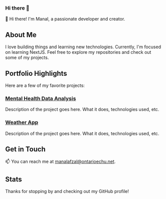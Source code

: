### Hi there 👋
<!--
**manalafzal47/manalafzal47** is a ✨ _special_ ✨ repository because its `README.md` (this file) appears on your GitHub profile.

Here are some ideas to get you started:

- 🔭 I’m currently working on ...
- 🌱 I’m currently learning ...
- 👯 I’m looking to collaborate on ...
- 🤔 I’m looking for help with ...
- 💬 Ask me about ...
- 📫 How to reach me: ...
- 😄 Pronouns: ...
- ⚡ Fun fact: ...
-->

👋 Hi there! I'm Manal, a passionate developer and creator.

## About Me

I love building things and learning new technologies. Currently, I'm focused on learning NextJS. Feel free to explore my repositories and check out some of my projects.

## Portfolio Highlights

Here are a few of my favorite projects:

### [Mental Health Data Analysis ]([link-to-project-1](https://github.com/manalafzal47/Data-Science-Projects))
Description of the project goes here. What it does, technologies used, etc.

### [Weather App]([link-to-project-2](https://github.com/manalafzal47/Weather-App))
Description of the project goes here. What it does, technologies used, etc.

## Get in Touch

📫 You can reach me at manalafzal@ontarioechu.net.


## Stats


<!-- Feel free to add more sections like "Skills," "Recent Blog Posts," or anything else you'd like to showcase. -->

Thanks for stopping by and checking out my GitHub profile!

